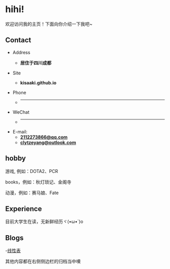 # hihi!
欢迎访问我的主页！下面向你介绍一下我吧\~

<!-- .slide -->

## Contact

- Address
  - **居住于四川成都**
  
- Site
  - **kisaaki.github.io**


<!-- .slide vertical=true -->

- Phone
  - ****
- WeChat
  - ****
- E-mail:
  - **2112273866@qq.com**
  - **clytzeyang@outlook.com**

<!-- .slide -->

## hobby

<!-- .slide vertical=true -->
游戏,
例如：DOTA2、PCR
<!-- .slide vertical=true -->
books，例如：秋灯琐记、金阁寺
<!-- .slide vertical=true -->
动漫，例如：赛马娘、Fate
<!-- .slide -->

## Experience

<!-- .slide vertical=true -->
目前大学生在读，无新鲜经历ヾ(•ω•`)o
<!-- .slide -->

## Blogs

<!-- .slide vertical=true -->

-[线性表](./_posts/2022-04-05-线性表知识点.md)
<!-- .slide vertical=true -->
其他内容都在右侧侧边栏的归档当中噢
<!-- .slide -->

